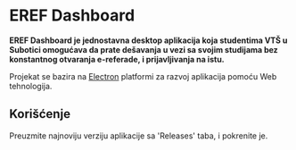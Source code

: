 # EREF Dashboard

**EREF Dashboard je jednostavna desktop aplikacija koja studentima VTŠ u Subotici 
omogućava da prate dešavanja u vezi sa svojim studijama bez konstantnog otvaranja e-referade,
i prijavljivanja na istu.**

Projekat se bazira na  [Electron](http://electron.atom.io/) platformi za razvoj aplikacija pomoću Web tehnologija.

## Korišćenje

Preuzmite najnoviju verziju aplikacije sa 'Releases' taba, i pokrenite je.